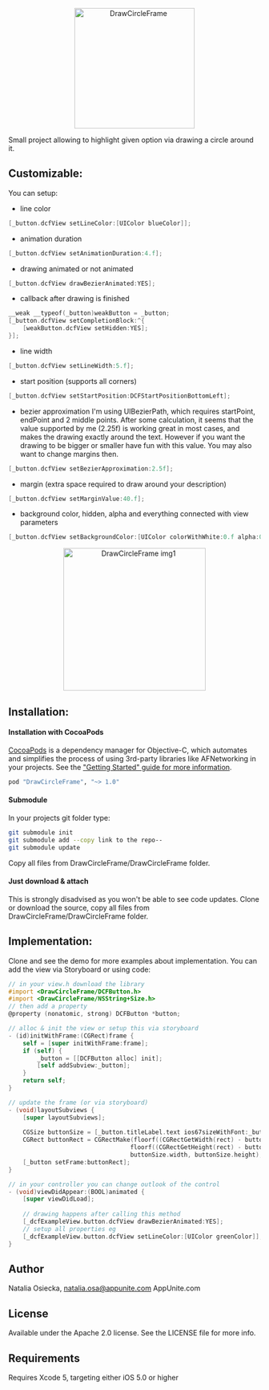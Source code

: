 <p align="center" ><img src="https://raw.github.com/natalia-osa/DrawCircleFrame/master/ReadmeImages/Demo.gif" alt="DrawCircleFrame" title="DrawCircleFrame" height="240"></p>

Small project allowing to highlight given option via drawing a circle around it. 

## Customizable:
You can setup:
- line color
```objective-c
[_button.dcfView setLineColor:[UIColor blueColor]];
```
- animation duration
```objective-c
[_button.dcfView setAnimationDuration:4.f];
```
- drawing animated or not animated
```objective-c
[_button.dcfView drawBezierAnimated:YES];
```
- callback after drawing is finished
```objective-c
__weak __typeof(_button)weakButton = _button;
[_button.dcfView setCompletionBlock:^{
    [weakButton.dcfView setHidden:YES];
}];
```
- line width
```objective-c
[_button.dcfView setLineWidth:5.f];
```
- start position (supports all corners)
```objective-c
[_button.dcfView setStartPosition:DCFStartPositionBottomLeft];
```
- bezier approximation
I'm using UIBezierPath, which requires startPoint, endPoint and 2 middle points. After some calculation, it seems that the value supported by me (2.25f) is working great in most cases, and makes the drawing exactly around the text. However if you want the drawing to be bigger or smaller have fun with this value. You may also want to change margins then.
```objective-c
[_button.dcfView setBezierApproximation:2.5f];
```
- margin (extra space required to draw around your description)
```objective-c
[_button.dcfView setMarginValue:40.f];
```
- background color, hidden, alpha and everything connected with view parameters
```objective-c
[_button.dcfView setBackgroundColor:[UIColor colorWithWhite:0.f alpha:0.3f]];
```
<p align="center" ><img src="https://raw.github.com/natalia-osa/DrawCircleFrame/master/ReadmeImages/Fullscreen.png" alt="DrawCircleFrame img1" title="Main photo" height="284"></p>

## Installation:
#### Installation with CocoaPods
[CocoaPods](http://cocoapods.org) is a dependency manager for Objective-C, which automates and simplifies the process of using 3rd-party libraries like AFNetworking in your projects. See the ["Getting Started" guide for more information](https://github.com/AFNetworking/AFNetworking/wiki/Getting-Started-with-AFNetworking).
```ruby
pod "DrawCircleFrame", "~> 1.0"
```
#### Submodule
In your projects git folder type:
```bash
git submodule init
git submodule add --copy link to the repo--
git submodule update
```
Copy all files from DrawCircleFrame/DrawCircleFrame folder.
#### Just download & attach
This is strongly disadvised as you won't be able to see code updates. Clone or download the source, copy all files from DrawCircleFrame/DrawCircleFrame folder.

## Implementation:
Clone and see the demo for more examples about implementation. You can add the view via Storyboard or using code:
```objective-c
// in your view.h download the library
#import <DrawCircleFrame/DCFButton.h>
#import <DrawCircleFrame/NSString+Size.h>
// then add a property
@property (nonatomic, strong) DCFButton *button;

// alloc & init the view or setup this via storyboard
- (id)initWithFrame:(CGRect)frame {
    self = [super initWithFrame:frame];
    if (self) {
        _button = [[DCFButton alloc] init];
        [self addSubview:_button];
    }
    return self;
}

// update the frame (or via storyboard)
- (void)layoutSubviews {
    [super layoutSubviews];
    
    CGSize buttonSize = [_button.titleLabel.text ios67sizeWithFont:_button.titleLabel.font constrainedToSize:CGSizeMake(300.f, 200.f)];
    CGRect buttonRect = CGRectMake(floorf((CGRectGetWidth(rect) - buttonSize.width) / 2.f), 
                                  floorf((CGRectGetHeight(rect) - buttonSize.height) / 2.f), 
                                  buttonSize.width, buttonSize.height);
	[_button setFrame:buttonRect];
}

// in your controller you can change outlook of the control
- (void)viewDidAppear:(BOOL)animated {
    [super viewDidLoad];
    
	// drawing happens after calling this method
    [_dcfExampleView.button.dcfView drawBezierAnimated:YES];
    // setup all properties eg
    [_dcfExampleView.button.dcfView setLineColor:[UIColor greenColor]];
}
```
## Author

Natalia Osiecka, natalia.osa@appunite.com
AppUnite.com

## License

Available under the Apache 2.0 license. See the LICENSE file for more info.

## Requirements

Requires Xcode 5, targeting either iOS 5.0 or higher
